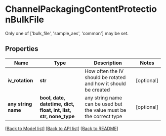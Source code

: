 # ChannelPackagingContentProtectionBulkFile

Only one of ['bulk_file', 'sample_aes', 'common'] may be set.

## Properties
Name | Type | Description | Notes
------------ | ------------- | ------------- | -------------
**iv_rotation** | **str** | How often the IV should be rotated and how it should be created | [optional] 
**any string name** | **bool, date, datetime, dict, float, int, list, str, none_type** | any string name can be used but the value must be the correct type | [optional]

[[Back to Model list]](../README.md#documentation-for-models) [[Back to API list]](../README.md#documentation-for-api-endpoints) [[Back to README]](../README.md)


